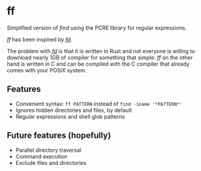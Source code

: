 # ff

Simplified version of *find* using the PCRE library for regular expressions.

*ff* has been inspired by [*fd*](https://github.com/sharkdp/fd).

The problem with [*fd*](https://github.com/sharkdp/fd) is that it is
written in Rust and not everyone is willing to download nearly 1GB of
compiler for something that simple.  *ff* on the other hand is written
in C and can be compiled with the C compiler that already comes with
your POSIX system.

## Features

- Convenient syntax: `ff PATTERN` instead of `find -iname '*PATTERN*'`
- Ignores hidden directories and files, by default
- Regular expressions and shell glob patterns

## Future features (hopefully)

- Parallel directory traversal
- Command execution
- Exclude files and directories
